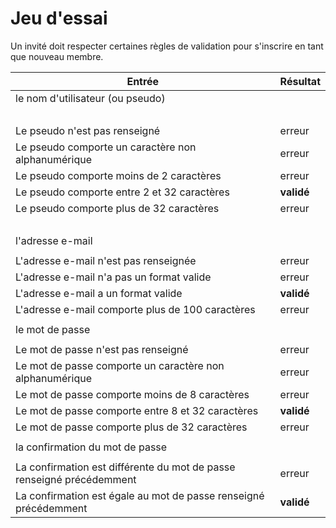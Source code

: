 # Jeu d'essai

Un invité doit respecter certaines règles de validation pour s'inscrire en tant que nouveau membre.

|Entrée|Résultat|
|-|-|
|le nom d'utilisateur (ou pseudo)||
|<br>||
|Le pseudo n'est pas renseigné|erreur|
|Le pseudo comporte un caractère non alphanumérique|erreur|
|Le pseudo comporte moins de 2 caractères|erreur|
|Le pseudo comporte entre 2 et 32 caractères|**validé**|
|Le pseudo comporte plus de 32 caractères|erreur|
|<br>||
|l'adresse e-mail||
|||
|L'adresse e-mail n'est pas renseignée|erreur|
|L'adresse e-mail n'a pas un format valide|erreur|
|L'adresse e-mail a un format valide|**validé**|
|L'adresse e-mail comporte plus de 100 caractères|erreur|
|||
|le mot de passe||
|||
|Le mot de passe n'est pas renseigné|erreur|
|Le mot de passe comporte un caractère non alphanumérique|erreur|
|Le mot de passe comporte moins de 8 caractères|erreur|
|Le mot de passe comporte entre 8 et 32 caractères|**validé**|
|Le mot de passe comporte plus de 32 caractères|erreur|
|||
|la confirmation du mot de passe||
|||
|La confirmation est différente du mot de passe renseigné précédemment|erreur|
|La confirmation est égale au mot de passe renseigné précédemment|**validé**|